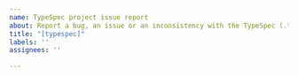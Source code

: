 ```yaml
---
name: TypeSpec project issue report
about: Report a bug, an issue or an inconsistency with the TypeSpec (.tsp) projects.
title: "[typespec]"
labels: ''
assignees: ''

---
```



